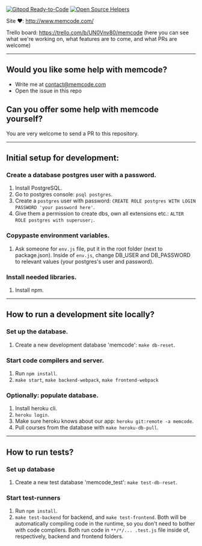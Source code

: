 [![Gitpod Ready-to-Code](https://img.shields.io/badge/Gitpod-Ready--to--Code-blue?logo=gitpod)](https://gitpod.io/#https://github.com/kgashok/memcode/tree/kgashok/gitpod-setup)
[![Open Source Helpers](https://www.codetriage.com/lakesare/memcode/badges/users.svg)](https://www.codetriage.com/lakesare/memcode)

Site ❤️: http://www.memcode.com/

Trello board: https://trello.com/b/UN0Vnv80/memcode (here you can see what we're working on, what features are to come, and what PRs are welcome)

___

## Would you like some help with memcode?
- Write me at contact@memcode.com
- Open the issue in this repo

## Can you offer some help with memcode yourself?
You are very welcome to send a PR to this repository.

___

## Initial setup for development:

### Create a database postgres user with a password.
1. Install PostgreSQL.
2. Go to postgres console: `psql postgres`.
3. Create a `postgres` user with password: `CREATE ROLE postgres WITH LOGIN PASSWORD 'your password here'`.
4. Give them a permission to create dbs, own all extensions etc.: `ALTER ROLE postgres with superuser;`.

### Copypaste environment variables.
1. Ask someone for `env.js` file, put it in the root folder (next to package.json). Inside of `env.js`, change DB_USER and DB_PASSWORD to relevant values (your postgres's user and password).

### Install needed libraries.
1. Install npm.

___

## How to run a development site locally? 

### Set up the database.
1. Create a new development database 'memcode': `make db-reset`.

### Start code compilers and server.
1. Run `npm install`.
2. `make start`, `make backend-webpack`, `make frontend-webpack`

### Optionally: populate database.
1. Install heroku cli.
2. `heroku login`.
3. Make sure heroku knows about our app: `heroku git:remote -a memcode`.
4. Pull courses from the database with `make heroku-db-pull`.

___

## How to run tests?

### Set up database
1. Create a new test database 'memcode_test': `make test-db-reset`.

### Start test-runners
1. Run `npm install`.
2. `make test-backend` for backend, and `make test-frontend`. Both will be automatically compiling code in the runtime, so you don't need to bother with code compilers. Both run code in `**/*/... .test.js` file inside of, respectively, backend and frontend folders.